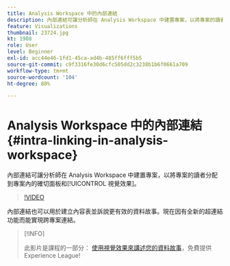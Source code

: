 ```yaml
---
title: Analysis Workspace 中的內部連結
description: 內部連結可讓分析師在 Analysis Workspace 中建置專案，以將專案的讀者分配到專案內的確切面板和視覺效果。
feature: Visualizations
thumbnail: 23724.jpg
kt: 1908
role: User
level: Beginner
exl-id: acc44e46-1fd1-45ca-ad4b-485ff6fff5b5
source-git-commit: c9f3316fe30d6cfc505dd2c3238b1b6f0661a709
workflow-type: tm+mt
source-wordcount: '104'
ht-degree: 80%

---
```


# Analysis Workspace 中的內部連結 {#intra-linking-in-analysis-workspace}

內部連結可讓分析師在 Analysis Workspace 中建置專案，以將專案的讀者分配到專案內的確切面板和[!UICONTROL 視覺效果]。

>[!VIDEO](https://video.tv.adobe.com/v/23724/?quality=12)

內部連結也可以用於建立內容表並訴說更有效的資料故事。現在因有全新的超連結功能而能實現跨專案連結。

>[!INFO]
>
> 此影片是課程的一部分： [使用視覺效果來講述您的資料故事](https://experienceleague.adobe.com/?recommended=Analytics-U-1-2021.1.visualizations)，免費提供Experience League!
